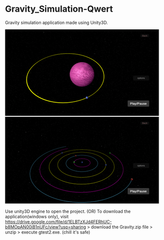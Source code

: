 # Gravity_Simulation-Qwert
Gravity simulation application made using Unity3D.

<img src="gtest2/images/G2.png" width=600>
<img src="gtest2/images/G1.png" width=600>

Use unity3D engine to open the project.
(OR) To download the application(windows only), visit https://drive.google.com/file/d/1ELBTzXJd4FERhUC-b8MOpAN00iB1nUFc/view?usp=sharing > download the Gravity.zip file > unzip > execute gtest2.exe. (chill it's safe)
